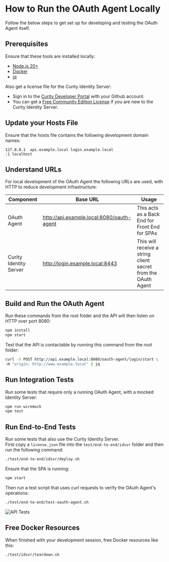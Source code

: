 # How to Run the OAuth Agent Locally

Follow the below steps to get set up for developing and testing the OAuth Agent itself.

## Prerequisites

Ensure that these tools are installed locally:

- [Node.js 20+](https://nodejs.org/en/download/)
- [Docker](https://www.docker.com/products/docker-desktop)
- [jq](https://stedolan.github.io/jq/download/)

Also get a license file for the Curity Identity Server:

- Sign in to the [Curity Developer Portal](https://developer.curity.io/) with your Github account.
- You can get a [Free Community Edition License](https://curity.io/product/community/) if you are new to the Curity Identity Server.

## Update your Hosts File

Ensure that the hosts file contains the following development domain names:

```text
127.0.0.1  api.example.local login.example.local
:1 localhost
```

## Understand URLs

For local development of the OAuth Agent the following URLs are used, with HTTP to reduce development infrastructure:

| Component | Base URL | Usage |
| --------- | -------- | ----- |
| OAuth Agent | http://api.example.local:8080/oauth-agent | This acts as a Back End for Front End for SPAs |
| Curity Identity Server | http://login.example.local:8443 | This will receive a string client secret from the OAuth Agent |

## Build and Run the OAuth Agent

Run these commands from the root folder and the API will then listen on HTTP over port 8080:

```bash
npm install
npm start
```

Test that the API is contactable by running this command from the root folder:

```bash
curl -X POST http://api.example.local:8080/oauth-agent/login/start \
-H "origin: http://www.example.local" | jq
```

## Run Integration Tests

Run some tests that require only a running OAuth Agent, with a mocked Identity Server:

```bash
npm run wiremock
npm test
```

## Run End-to-End Tests

Run some tests that also use the Curity Identity Server.\
First copy a `license.json` file into the `test/end-to-end/idsvr` folder and then run the following command:

```bash
./test/end-to-end/idsvr/deploy.sh
```

Ensure that the SPA is running:

```bash
npm start
```

Then run a test script that uses curl requests to verify the OAuth Agent's operations:

```bash
./test/end-to-end/test-oauth-agent.sh
```

![API Tests](api-tests.png)

## Free Docker Resources

When finished with your development session, free Docker resources like this:

```bash
./test/idsvr/teardown.sh
```
